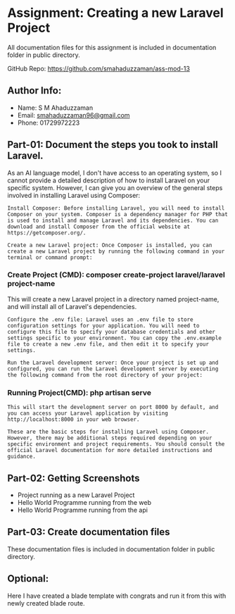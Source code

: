 # Assignment: Creating a new Laravel Project

All documentation files for this assignment is included in documentation folder in public directory.

GitHub Repo: https://github.com/smahaduzzaman/ass-mod-13

## Author Info:
- Name: S M Ahaduzzaman
- Email: smahaduzzaman96@gmail.com
- Phone: 01729972223

## Part-01: Document the steps you took to install Laravel.

As an AI language model, I don't have access to an operating system, so I cannot provide a detailed description of how to install Laravel on your specific system. However, I can give you an overview of the general steps involved in installing Laravel using Composer:

    Install Composer: Before installing Laravel, you will need to install Composer on your system. Composer is a dependency manager for PHP that is used to install and manage Laravel and its dependencies. You can download and install Composer from the official website at https://getcomposer.org/.

    Create a new Laravel project: Once Composer is installed, you can create a new Laravel project by running the following command in your terminal or command prompt:

### Create Project (CMD): composer create-project laravel/laravel project-name

This will create a new Laravel project in a directory named project-name, and will install all of Laravel's dependencies.

    Configure the .env file: Laravel uses an .env file to store configuration settings for your application. You will need to configure this file to specify your database credentials and other settings specific to your environment. You can copy the .env.example file to create a new .env file, and then edit it to specify your settings.

    Run the Laravel development server: Once your project is set up and configured, you can run the Laravel development server by executing the following command from the root directory of your project:

### Running Project(CMD): php artisan serve

    This will start the development server on port 8000 by default, and you can access your Laravel application by visiting http://localhost:8000 in your web browser.

    These are the basic steps for installing Laravel using Composer. However, there may be additional steps required depending on your specific environment and project requirements. You should consult the official Laravel documentation for more detailed instructions and guidance.


## Part-02: Getting Screenshots
- Project running as a new Laravel Project
- Hello World Programme running from the web
- Hello World Programme running from the api

## Part-03: Create documentation files
These documentation files is included in documentation folder in public directory.

## Optional:
Here I have created a blade template with congrats and run it from this with newly created blade route.
